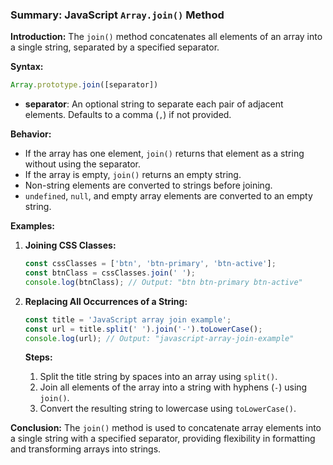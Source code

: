 ### Summary: JavaScript `Array.join()` Method

**Introduction:**
The `join()` method concatenates all elements of an array into a single string, separated by a specified separator.

**Syntax:**
```javascript
Array.prototype.join([separator])
```
- **separator**: An optional string to separate each pair of adjacent elements. Defaults to a comma (`,`) if not provided.

**Behavior:**
- If the array has one element, `join()` returns that element as a string without using the separator.
- If the array is empty, `join()` returns an empty string.
- Non-string elements are converted to strings before joining.
- `undefined`, `null`, and empty array elements are converted to an empty string.

**Examples:**

1. **Joining CSS Classes:**
   ```javascript
   const cssClasses = ['btn', 'btn-primary', 'btn-active'];
   const btnClass = cssClasses.join(' ');
   console.log(btnClass); // Output: "btn btn-primary btn-active"
   ```

2. **Replacing All Occurrences of a String:**
   ```javascript
   const title = 'JavaScript array join example';
   const url = title.split(' ').join('-').toLowerCase();
   console.log(url); // Output: "javascript-array-join-example"
   ```

   **Steps:**
   1. Split the title string by spaces into an array using `split()`.
   2. Join all elements of the array into a string with hyphens (`-`) using `join()`.
   3. Convert the resulting string to lowercase using `toLowerCase()`.

**Conclusion:**
The `join()` method is used to concatenate array elements into a single string with a specified separator, providing flexibility in formatting and transforming arrays into strings.